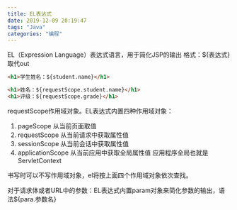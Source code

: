 ```yaml
---
title: EL表达式
date: 2019-12-09 20:19:47
tags: "Java"
categories: "编程"
---
```

EL（Expression Language）表达式语言，用于简化JSP的输出
格式：${表达式} 取代out
``` html
<h1>学生姓名：${student.name}</h1>
```

``` html
<h1>姓名：${requestScope.student.name}</h1>
<h1>评级：${requestScope.grade}</h1>
```

requestScope作用域对象。EL表达式内置四种作用域对象：

1. pageScope 从当前页面取值
2. requestScope 从当前请求中获取属性值
3. sessionScope 从当前会话中获取属性值
4. applicationScope 从当前应用中获取全局属性值 应用程序全局也就是ServletContext

书写时可以不写作用域对象，el将按上面四个作用域对象依次查找。

对于请求体或者URL中的参数：EL表达式内置param对象来简化参数的输出，语法${para.参数名}